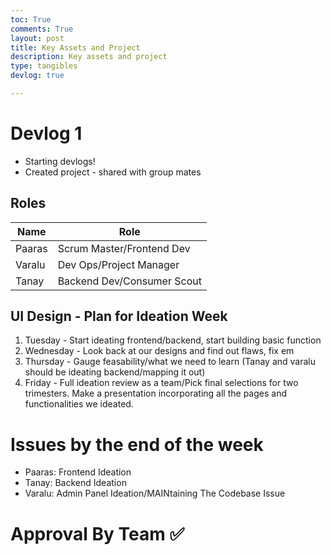 ```yaml
---
toc: True
comments: True
layout: post
title: Key Assets and Project
description: Key assets and project
type: tangibles
devlog: true

---
```



# Devlog 1

- Starting devlogs!
- Created project - shared with group mates

## Roles

| Name | Role | 
| ---- | ---- |
| Paaras | Scrum Master/Frontend Dev |
| Varalu | Dev Ops/Project Manager | 
| Tanay | Backend Dev/Consumer Scout |

## UI Design - Plan for Ideation Week
1. Tuesday - Start ideating frontend/backend, start building basic function
2. Wednesday - Look back at our designs and find out flaws, fix em
3. Thursday - Gauge feasability/what we need to learn (Tanay and varalu should be ideating backend/mapping it out)
4. Friday - Full ideation review as a team/Pick final selections for two trimesters. Make a presentation incorporating all the pages and functionalities we ideated.

# Issues by the end of the week
- Paaras: Frontend Ideation
- Tanay: Backend Ideation 
- Varalu: Admin Panel Ideation/MAINtaining The Codebase Issue

# Approval By Team ✅




